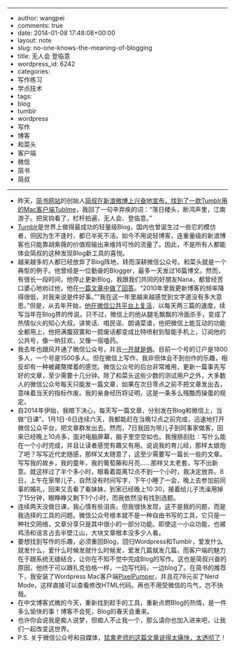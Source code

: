 - --
- author: wangpei
- comments: true
- date: 2014-01-08 17:48:08+00:00
- layout: note
- slug: no-one-knows-the-meaning-of-blogging
- title: 无人会 登临意
- wordpress_id: 6242
- categories:
- 写作练习
- 学点技术
- tags:
- blog
- tumblr
- wordpress
- 写作
- 博客
- 和菜头
- 客户端
- 微信
- 简书
- 简叔
- --
- 昨天，[简书网站](http://jianshu.io)的创始人[简叔在新浪微博上兴奋地宣布，找到了一款Tumblr用的Mac客户端Tublme](http://www.weibo.com/1881941252/Ar0cbqZ2m)，我回了一句辛弃疾的词：“落日楼头，断鸿声里，江南游子。把吴钩看了，栏杆拍遍，无人会、登临意。”
- [Tumblr](http://www.tumblr.com/)是世界上做得最成功的轻量级Blog，国内也曾诞生过一些它的模仿者，但因为生不逢时，都已半死不活。如今不用说轻博客，连重量级的新浪博客也只能靠胡紫薇的价值观输出来维持可怜的流量了。因此，不是所有人都能体会简叔的这种发现Blog新工具的喜悦。
- 越来越多的人都已经放弃了Blog阵地，转而深耕微信公众号。和菜头就是一个典型的例子。他曾经是一位勤奋的Blogger，最多一天发过16篇博文。然而，有很长一段时间，他停止更新Blog，我跟我们共同的好朋友Nana，都曾经苦口婆心地劝过他，他在[一篇文章中做了回答](http://www.hecaitou.com/blogs/hecaitou/archives/134514.aspx)。“2010年里我更新博客的频率降得很低，对我来说是件好事。”“我在这一年里越来越感觉到文字道没有多大意思。”但是，从去年开始，[他在微信公共平台上复活](http://www.hecaitou.com/blogs/hecaitou/archives/134617.aspx)，以每天两三篇的速度，续写当年在Blog界的传说。只不过，微信上的他从腿毛飘飘的冷面杀手，变成了热情似火的知心大叔。讲笑话、唱民谣、朗诵菜谱，他把微信上能互动的功能全都用上，他把满腹寂寞和一腔废话都变成比特喷射到智能手机上，订阅他的公共号，像一晌狂欢，又像一宿嗑药。
- 我去年也跟风开通了微信公众号，并且[一开就是俩](http://www.baibanbao.net/miscellaneous/2013/11/01/my-public-weichat/)。目前一个号的订户是1800多人，一个号是1500多人。但在微信上写作，我非但体会不到创作的乐趣，相反却有一种被藏獒撵着的感觉。微信公众号的后台非常难用，更新一篇事先写好的文章，至少需要十几分钟。除了和菜头这些少数的测试用户之外，大多数人的微信公众号每天只能发一篇文章，如果在次日零点之前不把文章发出去，意味着当天的指标作废。我的亲身经历将证明，这是一条多么残酷而操蛋的规定。
- 自2014年伊始，我暗下决心，每天写一篇文章，分别发在Blog和微信上，当做“日课”。1月1日-6日连续六天，我都能赶在当晚12点之前完成，迅速地打开微信公众平台，把文章群发出去。然而，7日我因为带儿子到同事家做客，回来已经晚上10点多，面对电脑屏幕，脑子里空空如也。我搜肠刮肚：写什么能在一个小时完成，并且让读者感觉有趣又有用。说说我的育儿经，那样太娘炮了吧？写写近代史随感，那样又太随意了，这至少需要写一篇长一些的文章。写写我的故乡，我的童年，我的葡萄藤和月亮……那样又太老套，写不出新意。就这样过了半个多小时，眼看着距离12点不到一个小时，我决定放弃。8日，上午在家带儿子，自然没有时间写字，下午小睡了一会，晚上去参加前同事的婚礼，回来又去看了看妹妹，到家已经晚上10:30，接着给儿子洗澡用掉了15分钟，眼睁睁又剩下1个小时，而我依然没有找到选题。
- 连续两天没做日课，我心情有些沮丧。但我很快发现，这不是我的问题，而是我选择的工具的问题。微信公众号根本就不是一种自由书写的工具，它只是一种社交网络，文章分享只是其中很小的一部分功能。即使这一小众功能，也被鸡汤和谣言占去半壁江山，大块文章根本没多少人看。
- 要想找到写作的乐趣，必须重回Blog，回归Wordpress和Tumblr，爱发什么就发什么，爱什么时候发就什么时候发，爱发几篇就发几篇。而客户端的魅力在于跟系统无缝结合，让你在不知不觉中完成Blog的写作。这也是简叔兴奋的原因，他终于可以跟扎克伯格一样，一边写代码，一边blog了。在简书的推荐下，我安装了Wordpress Mac客户端[PixelPumper](http://www.pixelpumper.com)，并且花78元买了Nerd Mode，这样直接可以查看修改HTML代码。再也不用受微信的鸟气，岂不快哉。
- 在中文博客式微的今天，重新找到趁手的工具，重新点燃Blog的热情，是一件多么愉快的事！博客不会死，Blog的春天会重来。
- 也许你会说我是痴人说梦，但痴人不止我一个，那么请你也加入进来吧，让我们一起改变这世界。
- P.S. 关于微信公众号和自媒体，[猛禽老师的这篇文章说得太痛快，太透彻了](http://raptor.verybs.com/archives/3186)！

